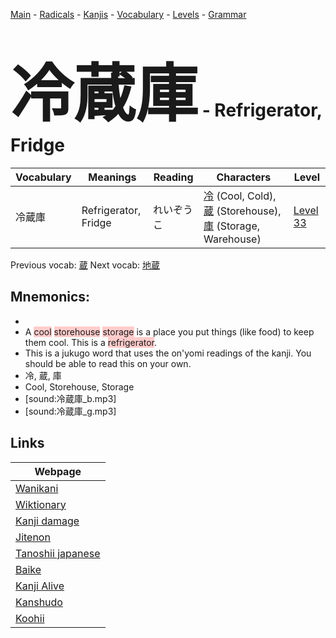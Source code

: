 <style> bigfont {font-size: 100px}</style>
[Main](../README.md) -
[Radicals](../radicals.md) -
[Kanjis](../kanjis.md) -
[Vocabulary](../vocabulary.md) -
[Levels](../levels.md) -
[Grammar](../grammar.md)
# <bigfont> 冷蔵庫</bigfont> - Refrigerator, Fridge 

| Vocabulary | Meanings | Reading | Characters | Level |
| --- | --- | --- | --- | --- |
| 冷蔵庫 | Refrigerator, Fridge | れいぞうこ |  [冷](../kanjis/冷.md) (Cool, Cold), [蔵](../kanjis/蔵.md) (Storehouse), [庫](../kanjis/庫.md) (Storage, Warehouse) | [Level 33](../levels/wk_level33.md) |

Previous vocab: [蔵](蔵.md) Next vocab: [地蔵](地蔵.md) 

## Mnemonics:

* 
* A <span style="background-color:#ffcccb"> cool</span> <span style="background-color:#ffcccb"> storehouse</span> <span style="background-color:#ffcccb"> storage</span> is a place you put things (like food) to keep them cool. This is a <span style="background-color:#ffcccb"> refrigerator</span>.
* This is a jukugo word that uses the on'yomi readings of the kanji. You should be able to read this on your own.
* 冷, 蔵, 庫
* Cool, Storehouse, Storage
* [sound:冷蔵庫_b.mp3]
* [sound:冷蔵庫_g.mp3]


## Links 

| Webpage |
| --- |
| [Wanikani          ](https://www.wanikani.com/kanji/冷蔵庫) |
| [Wiktionary        ](https://en.wiktionary.org/wiki/冷蔵庫) |
| [Kanji damage      ](http://www.kanjidamage.com/kanji/search?utf8=✓&q=冷蔵庫) |
| [Jitenon           ](https://jitenon.com/kanji/冷蔵庫) |
| [Tanoshii japanese ](https://www.tanoshiijapanese.com/dictionary/kanji.cfm?k=冷蔵庫) |
| [Baike             ](https://baike.baidu.com/item/冷蔵庫) |
| [Kanji Alive       ](https://app.kanjialive.com/冷蔵庫) |
| [Kanshudo          ](https://www.kanshudo.com/searchmn?q=冷蔵庫) |
| [Koohii            ](https://kanji.koohii.com/study/kanji/冷蔵庫) |
